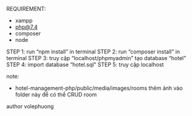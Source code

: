 REQUIREMENT: 
-	xampp
-	php@7.4
-	composer
-	node

STEP 1: run “npm install” in terminal
STEP 2: run “composer install” in terminal
STEP 3: truy cập “localhost/phpmyadmin” tạo database “hotel"
STEP 4: import database “hotel.sql"
STEP 5: truy cập localhost


note: 
-	hotel-management-php/public/media/images/rooms  thêm ảnh vào folder này để có thể CRUD room



author volephuong